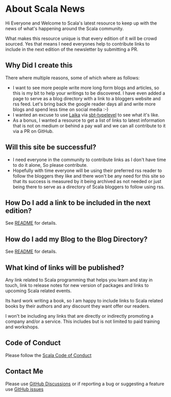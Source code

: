 # About Scala News

Hi Everyone and Welcome to Scala's latest resource to keep up with the news of what's happening around the Scala community.

What makes this resource unique is that every edition of it will be crowd sourced. Yes that means I need everyones help to contribute links to include in the next edition of the newsletter by submitting a PR.

## Why Did I create this

There where multiple reasons, some of which where as follows:

- I want to see more people write more long form blogs and articles, so this is my bit to help your writings to be discovered. I have even added a page to serve as a blog directory with a link to a bloggers website and rss feed. Let's bring back the google reader days all and write more blogs and spend less time on social media :-)
- I wanted an excuse to use [Laika](https://planet42.github.io/Laika/) via [sbt-typelevel](https://typelevel.org/sbt-typelevel/) to see what it's like.
- As a bonus, I wanted a resource to get a list of links to latest information that is not on medium or behind a pay wall and we can all contribute to it via a PR on GitHub.

## Will this site be successful?

- I need everyone in the community to contribute links as I don't have time to do it alone, So please contribute.
- Hopefully with time everyone will be using their preferred rss reader to follow the bloggers they like and there won't be any need for this site so that its success is measured by it being archived as not needed or just being there to serve as a directory of Scala bloggers to follow using rss.

## How Do I add a link to be included in the next edition?

See [README](https://github.com/softinio/scalanews/blob/main/README.md) for details.

## How do I add my Blog to the Blog Directory?

See [README](https://github.com/softinio/scalanews/blob/main/README.md) for details.

## What kind of links will be published?

Any link related to Scala programming that helps you learn and stay in touch, link to release notes for new version of packages and links to upcoming Scala related events.

Its hard work writing a book, so I am happy to include links to Scala related books by their authors and any discount they want offer our readers.

I won't be including any links that are directly or indirectly promoting a company and/or a service. This includes but is not limited to paid training and workshops.

## Code of Conduct

Please follow the [Scala Code of Conduct](https://www.scala-lang.org/conduct/)

## Contact Me 

Please use [GitHub Discussions](https://github.com/softinio/scalanews/discussions) or if reporting a bug or suggesting a feature use [GitHub issues](https://github.com/softinio/scalanews/issues)



